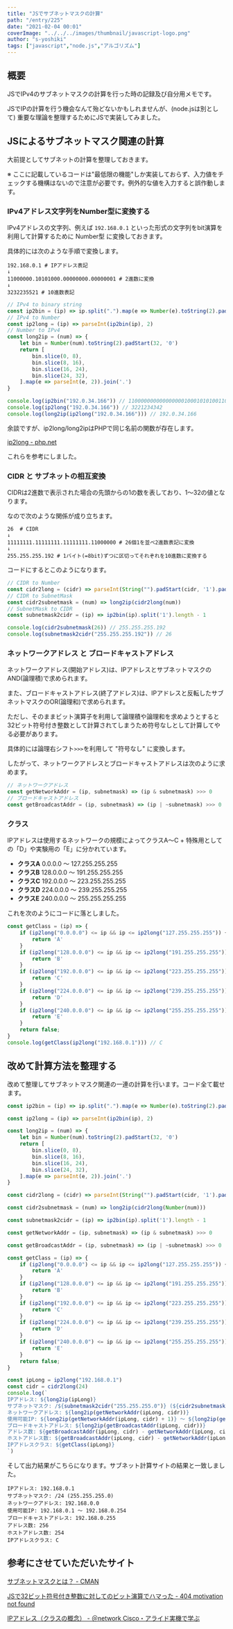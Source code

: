 ```yaml
---
title: "JSでサブネットマスクの計算"
path: "/entry/225"
date: "2021-02-04 00:01"
coverImage: "../../../images/thumbnail/javascript-logo.png"
author: "s-yoshiki"
tags: ["javascript","node.js","アルゴリズム"]
---
```


## 概要

JSでIPv4のサブネットマスクの計算を行った時の記録及び自分用メモです。

JSでIPの計算を行う機会なんて殆どないかもしれませんが、(node.jsは別として)
重要な理論を整理するためにJSで実装してみました。

## JSによるサブネットマスク関連の計算

大前提としてサブネットの計算を整理しておきます。

※ ここに記載しているコードは"最低限の機能"しか実装しておらず、入力値をチェックする機構はないので注意が必要です。例外的な値を入力すると誤作動します。

### IPv4アドレス文字列をNumber型に変換する

IPv4アドレスの文字列、例えば `192.168.0.1` といった形式の文字列をbit演算を利用して計算するために Number型 に変換しておきます。

具体的には次のような手順で変換します。

```shell
192.168.0.1 # IPアドレス表記
↓
11000000.10101000.00000000.00000001 # 2進数に変換
↓
3232235521 # 10進数表記
```

```js
// IPv4 to binary string
const ip2bin = (ip) => ip.split(".").map(e => Number(e).toString(2).padStart(8, '0')).join('')
// IPv4 to Number
const ip2long = (ip) => parseInt(ip2bin(ip), 2)
// Number to IPv4
const long2ip = (num) => {
    let bin = Number(num).toString(2).padStart(32, '0')
    return [
        bin.slice(0, 8),
        bin.slice(8, 16),
        bin.slice(16, 24),
        bin.slice(24, 32),
    ].map(e => parseInt(e, 2)).join('.')
}

console.log(ip2bin("192.0.34.166")) // 11000000000000000010001010100110
console.log(ip2long("192.0.34.166")) // 3221234342
console.log(long2ip(ip2long("192.0.34.166"))) // 192.0.34.166
```

余談ですが、ip2long/long2ipはPHPで同じ名前の関数が存在します。

[ip2long - php.net](https://www.php.net/manual/ja/function.ip2long.php)

これらを参考にしました。

### CIDR と サブネットの相互変換

CIDRは2進数で表示された場合の先頭からの1の数を表しており、1〜32の値となります。

なので次のような関係が成り立ちます。

```shell
26  # CIDR
↓
11111111.11111111.11111111.11000000 # 26個1を並べ2進数表記に変換
↓
255.255.255.192 # 1バイト(=8bit)ずつに区切ってそれぞれを10進数に変換する
```

コードにするとこのようになります。

```js
// CIDR to Number
const cidr2long = (cidr) => parseInt(String("").padStart(cidr, '1').padEnd(32, '0'), 2)
// CIDR to SubnetMask
const cidr2subnetmask = (num) => long2ip(cidr2long(num))
// SubnetMask to CIDR
const subnetmask2cidr = (ip) => ip2bin(ip).split('1').length - 1

console.log(cidr2subnetmask(26)) // 255.255.255.192
console.log(subnetmask2cidr("255.255.255.192")) // 26
```

### ネットワークアドレス と ブロードキャストアドレス

ネットワークアドレス(開始アドレス)は、IPアドレスとサブネットマスクのAND(論理積)で求められます。

また、ブロードキャストアドレス(終了アドレス)は、IPアドレスと反転したサブネットマスクのOR(論理和)で求められます。

ただし、そのままビット演算子を利用して論理積や論理和を求めようとすると32ビット符号付き整数として計算されてしまうため符号なしとして計算してやる必要があります。

具体的には論理右シフト`>>>`を利用して "符号なし" に変換します。

したがって、ネットワークアドレスとブロードキャストアドレスは次のように求めます。

```js
// ネットワークアドレス
const getNetworkAddr = (ip, subnetmask) => (ip & subnetmask) >>> 0
// ブロードキャストアドレス
const getBroadcastAddr = (ip, subnetmask) => (ip | ~subnetmask) >>> 0
```

### クラス

IPアドレスは使用するネットワークの規模によってクラスA〜C + 特殊用としての「D」や実験用の「E」に分かれています。

 - **クラスA** 0.0.0.0 ～ 127.255.255.255
 - **クラスB** 128.0.0.0 ～ 191.255.255.255
 - **クラスC** 192.0.0.0 ～ 223.255.255.255
 - **クラスD** 224.0.0.0 ～ 239.255.255.255
 - **クラスE** 240.0.0.0 ～ 255.255.255.255

これを次のようにコードに落としました。

```js
const getClass = (ip) => {
    if (ip2long("0.0.0.0") <= ip && ip <= ip2long("127.255.255.255")) {
        return 'A'
    }
    if (ip2long("128.0.0.0") <= ip && ip <= ip2long("191.255.255.255")) {
        return 'B'
    }
    if (ip2long("192.0.0.0") <= ip && ip <= ip2long("223.255.255.255")) {
        return 'C'
    }
    if (ip2long("224.0.0.0") <= ip && ip <= ip2long("239.255.255.255")) {
        return 'D'
    }
    if (ip2long("240.0.0.0") <= ip && ip <= ip2long("255.255.255.255")) {
        return 'E'
    }
    return false;
}
console.log(getClass(ip2long("192.168.0.1"))) // C
```

## 改めて計算方法を整理する

改めて整理してサブネットマスク関連の一連の計算を行います。コード全て載せます。

```js
const ip2bin = (ip) => ip.split(".").map(e => Number(e).toString(2).padStart(8, '0')).join('')

const ip2long = (ip) => parseInt(ip2bin(ip), 2)

const long2ip = (num) => {
    let bin = Number(num).toString(2).padStart(32, '0')
    return [
        bin.slice(0, 8),
        bin.slice(8, 16),
        bin.slice(16, 24),
        bin.slice(24, 32),
    ].map(e => parseInt(e, 2)).join('.')
}

const cidr2long = (cidr) => parseInt(String("").padStart(cidr, '1').padEnd(32, '0'), 2)

const cidr2subnetmask = (num) => long2ip(cidr2long(Number(num)))

const subnetmask2cidr = (ip) => ip2bin(ip).split('1').length - 1

const getNetworkAddr = (ip, subnetmask) => (ip & subnetmask) >>> 0

const getBroadcastAddr = (ip, subnetmask) => (ip | ~subnetmask) >>> 0

const getClass = (ip) => {
    if (ip2long("0.0.0.0") <= ip && ip <= ip2long("127.255.255.255")) {
        return 'A'
    }
    if (ip2long("128.0.0.0") <= ip && ip <= ip2long("191.255.255.255")) {
        return 'B'
    }
    if (ip2long("192.0.0.0") <= ip && ip <= ip2long("223.255.255.255")) {
        return 'C'
    }
    if (ip2long("224.0.0.0") <= ip && ip <= ip2long("239.255.255.255")) {
        return 'D'
    }
    if (ip2long("240.0.0.0") <= ip && ip <= ip2long("255.255.255.255")) {
        return 'E'
    }
    return false;
}

const ipLong = ip2long("192.168.0.1")
const cidr = cidr2long(24)
console.log(`
IPアドレス: ${long2ip(ipLong)}
サブネットマスク: /${subnetmask2cidr("255.255.255.0")} (${cidr2subnetmask(24)})
ネットワークアドレス: ${long2ip(getNetworkAddr(ipLong, cidr))}
使用可能IP: ${long2ip(getNetworkAddr(ipLong, cidr) + 1)} 〜 ${long2ip(getBroadcastAddr(ipLong, cidr) - 1)}
ブロードキャストアドレス: ${long2ip(getBroadcastAddr(ipLong, cidr))}
アドレス数: ${getBroadcastAddr(ipLong, cidr) - getNetworkAddr(ipLong, cidr) + 1}
ホストアドレス数: ${getBroadcastAddr(ipLong, cidr) - getNetworkAddr(ipLong, cidr) - 1}
IPアドレスクラス: ${getClass(ipLong)}
`)
```

そして出力結果がこちらになります。サブネット計算サイトの結果と一致しました。

```
IPアドレス: 192.168.0.1
サブネットマスク: /24 (255.255.255.0)
ネットワークアドレス: 192.168.0.0
使用可能IP: 192.168.0.1 〜 192.168.0.254
ブロードキャストアドレス: 192.168.0.255
アドレス数: 256
ホストアドレス数: 254
IPアドレスクラス: C
```

## 参考にさせていただいたサイト

[サブネットマスクとは？ - CMAN](https://www.cman.jp/network/term/subnet/)

[JSで32ビット符号付き整数に対してのビット演算でハマった - 404 motivation not found](https://tech-blog.s-yoshiki.com/entry/229)

[IPアドレス（クラスの概念） - ＠network Cisco・アライド実機で学ぶ](http://atnetwork.info/tcpip/tcpip40.html)